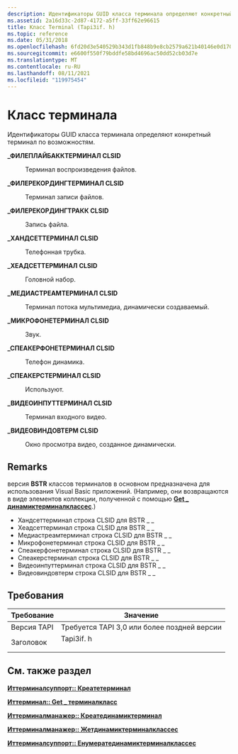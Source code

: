 ```yaml
---
description: Идентификаторы GUID класса терминала определяют конкретный терминал по возможностям.
ms.assetid: 2a16d33c-2d87-4172-a5ff-33ff62e96615
title: Класс Terminal (Tapi3if. h)
ms.topic: reference
ms.date: 05/31/2018
ms.openlocfilehash: 6fd20d3e540529b343d1fb848b9e8cb2579a621b40146e0d170fdb175c4c9a18
ms.sourcegitcommit: e6600f550f79bddfe58bd4696ac50dd52cb03d7e
ms.translationtype: MT
ms.contentlocale: ru-RU
ms.lasthandoff: 08/11/2021
ms.locfileid: "119975454"
---
```

# <a name="terminal-class"></a>Класс терминала

Идентификаторы GUID класса терминала определяют конкретный терминал по возможностям.

<dl> <dt>

<span id="CLSID_FilePlaybackTerminal"></span><span id="clsid_fileplaybackterminal"></span><span id="CLSID_FILEPLAYBACKTERMINAL"></span>**\_ФИЛЕПЛАЙБАККТЕРМИНАЛ CLSID**
</dt> <dd> <dl> <dt>



Терминал воспроизведения файлов.


</dt> </dl> </dd> <dt>

<span id="CLSID_FileRecordingTerminal"></span><span id="clsid_filerecordingterminal"></span><span id="CLSID_FILERECORDINGTERMINAL"></span>**\_ФИЛЕРЕКОРДИНГТЕРМИНАЛ CLSID**
</dt> <dd> <dl> <dt>



Терминал записи файлов.


</dt> </dl> </dd> <dt>

<span id="CLSID_FileRecordingTrack"></span><span id="clsid_filerecordingtrack"></span><span id="CLSID_FILERECORDINGTRACK"></span>**\_ФИЛЕРЕКОРДИНГТРАКК CLSID**
</dt> <dd> <dl> <dt>



Запись файла.


</dt> </dl> </dd> <dt>

<span id="CLSID_HandsetTerminal"></span><span id="clsid_handsetterminal"></span><span id="CLSID_HANDSETTERMINAL"></span>**\_ХАНДСЕТТЕРМИНАЛ CLSID**
</dt> <dd> <dl> <dt>



Телефонная трубка.


</dt> </dl> </dd> <dt>

<span id="CLSID_HeadsetTerminal"></span><span id="clsid_headsetterminal"></span><span id="CLSID_HEADSETTERMINAL"></span>**\_ХЕАДСЕТТЕРМИНАЛ CLSID**
</dt> <dd> <dl> <dt>



Головной набор.


</dt> </dl> </dd> <dt>

<span id="CLSID_MediaStreamTerminal"></span><span id="clsid_mediastreamterminal"></span><span id="CLSID_MEDIASTREAMTERMINAL"></span>**\_МЕДИАСТРЕАМТЕРМИНАЛ CLSID**
</dt> <dd> <dl> <dt>



Терминал потока мультимедиа, динамически создаваемый.


</dt> </dl> </dd> <dt>

<span id="CLSID_MicrophoneTerminal"></span><span id="clsid_microphoneterminal"></span><span id="CLSID_MICROPHONETERMINAL"></span>**\_МИКРОФОНЕТЕРМИНАЛ CLSID**
</dt> <dd> <dl> <dt>



Звук.


</dt> </dl> </dd> <dt>

<span id="CLSID_SpeakerphoneTerminal"></span><span id="clsid_speakerphoneterminal"></span><span id="CLSID_SPEAKERPHONETERMINAL"></span>**\_СПЕАКЕРФОНЕТЕРМИНАЛ CLSID**
</dt> <dd> <dl> <dt>



Телефон динамика.


</dt> </dl> </dd> <dt>

<span id="CLSID_SpeakersTerminal"></span><span id="clsid_speakersterminal"></span><span id="CLSID_SPEAKERSTERMINAL"></span>**\_СПЕАКЕРСТЕРМИНАЛ CLSID**
</dt> <dd> <dl> <dt>



Используют.


</dt> </dl> </dd> <dt>

<span id="CLSID_VideoInputTerminal"></span><span id="clsid_videoinputterminal"></span><span id="CLSID_VIDEOINPUTTERMINAL"></span>**\_ВИДЕОИНПУТТЕРМИНАЛ CLSID**
</dt> <dd> <dl> <dt>



Терминал входного видео.


</dt> </dl> </dd> <dt>

<span id="CLSID_VideoWindowTerm"></span><span id="clsid_videowindowterm"></span><span id="CLSID_VIDEOWINDOWTERM"></span>**\_ВИДЕОВИНДОВТЕРМ CLSID**
</dt> <dd> <dl> <dt>



Окно просмотра видео, созданное динамически.


</dt> </dl> </dd> </dl>

## <a name="remarks"></a>Remarks

версия **BSTR** классов терминалов в основном предназначена для использования Visual Basic приложений. (Например, они возвращаются в виде элементов коллекции, полученной с помощью [**Get \_ динамиктерминалклассес**](/windows/win32/api/tapi3if/nf-tapi3if-itterminalsupport-get_dynamicterminalclasses).)

-   Хандсеттерминал строка CLSID для BSTR \_ \_
-   Хеадсеттерминал строка CLSID для BSTR \_ \_
-   Медиастреамтерминал строка CLSID для BSTR \_ \_
-   Микрофонетерминал строка CLSID для BSTR \_ \_
-   Спеакерфонетерминал строка CLSID для BSTR \_ \_
-   Спеакерстерминал строка CLSID для BSTR \_ \_
-   Видеоинпуттерминал строка CLSID для BSTR \_ \_
-   Видеовиндовтерм строка CLSID для BSTR \_ \_

## <a name="requirements"></a>Требования



| Требование | Значение |
|-------------------------|--------------------------------------------------------------------------------------|
| Версия TAPI<br/> | Требуется TAPI 3,0 или более поздней версии<br/>                                                |
| Заголовок<br/>       | <dl> <dt>Tapi3if. h</dt> </dl> |



## <a name="see-also"></a>См. также раздел

<dl> <dt>

[**Иттерминалсуппорт:: Креатетерминал**](/windows/win32/api/tapi3if/nf-tapi3if-itterminalsupport-createterminal)
</dt> <dt>

[**Иттерминал:: Get \_ терминалкласс**](/windows/win32/api/tapi3if/nf-tapi3if-itterminal-get_terminalclass)
</dt> <dt>

[**Иттерминалманажер:: Креатединамиктерминал**](/windows/desktop/api/Termmgr/nf-termmgr-itterminalmanager-createdynamicterminal)
</dt> <dt>

[**Иттерминалманажер:: Жетдинамиктерминалклассес**](/windows/desktop/api/Termmgr/nf-termmgr-itterminalmanager-getdynamicterminalclasses)
</dt> <dt>

[**Иттерминалсуппорт:: Енумератединамиктерминалклассес**](/windows/win32/api/tapi3if/nf-tapi3if-itterminalsupport-enumeratedynamicterminalclasses)
</dt> </dl>

 

